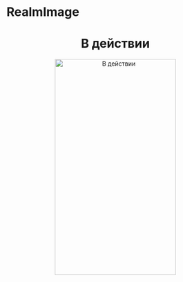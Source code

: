 # RealmImage
<div align="center">
<h1 align="center"><span class="tag">В действии</span></h1>
<image alt="В действии"
	title="В действии" width="280" height="500" src="/animation/gif.gif">

